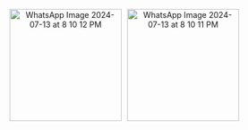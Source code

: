 <p align="center" style="display: flex; justify-content: center;">
  <img src="https://github.com/user-attachments/assets/2db3a8b8-0233-484d-bdf9-2689235a234a" alt="WhatsApp Image 2024-07-13 at 8 10 12 PM" width="200" style="margin-right: 10px;"/>
  <img src="https://github.com/user-attachments/assets/288e915e-8a8c-4fbd-93dd-ea002c159e3f" alt="WhatsApp Image 2024-07-13 at 8 10 11 PM" width="200" style="margin-right: 10px;"/>
  <img src="https://github.com/user-attachments/assets/dc022f38-a2a3-43c2-8e64-a3c4d3beb62d" alt="WhatsApp Image 2024-07-13 at 8 10 13 PM" width="200" style="margin-right: 10px;/>
 <img src="https://github.com/user-attachments/assets/925a3389-7c5a-49f3-bebb-b4b10faa4f55" alt="WhatsApp Image 2024-07-13 at 8 10 13 PM" width="200" style="margin-right: 10px;/>
  
</p>



